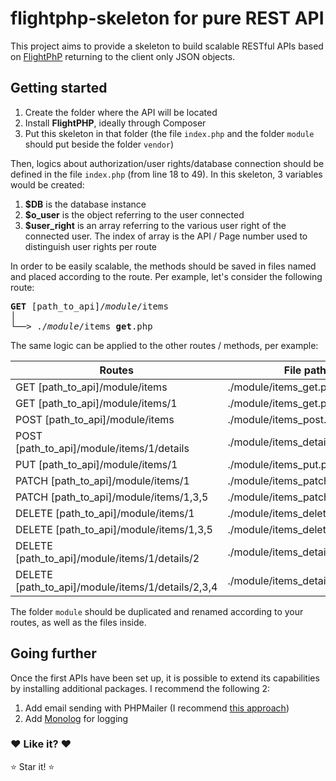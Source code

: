 # flightphp-skeleton for pure REST API

This project aims to provide a skeleton to build scalable RESTful APIs based on [FlightPhP](https://github.com/mikecao/flight) returning to the client only JSON objects.

## Getting started
1. Create the folder where the API will be located
2. Install **FlightPHP**, ideally through Composer
3. Put this skeleton in that folder (the file `index.php` and the folder `module` should put beside the folder `vendor`)

Then, logics about authorization/user rights/database connection should be defined in the file `index.php` (from line 18 to 49). In this skeleton, 3 variables would be created:
1. **$DB** is the database instance
2. **$o_user** is the object referring to the user connected
3. **$user_right** is an array referring to the various user right of the connected user. The index of array is the API / Page number used to distinguish user rights per route

In order to be easily scalable, the methods should be saved in files named and placed according to the route. Per example, let's consider the following route:

<pre><b>GET</b> [path_to_api]/<em>module</em>/items
│
└──> ./<em>module</em>/items_<b>get</b>.php
</pre>

The same logic can be applied to the other routes / methods, per example:

| Routes | File paths |
|---|---|
| GET [path_to_api]/module/items | ./module/items_get.php |
| GET [path_to_api]/module/items/1 | ./module/items_get.php |
| POST [path_to_api]/module/items | ./module/items_post.php |
| POST [path_to_api]/module/items/1/details | ./module/items_details_post.php |
| PUT [path_to_api]/module/items/1 | ./module/items_put.php |
| PATCH [path_to_api]/module/items/1 | ./module/items_patch.php |
| PATCH [path_to_api]/module/items/1,3,5 | ./module/items_patch.php |
| DELETE [path_to_api]/module/items/1 | ./module/items_delete.php |
| DELETE [path_to_api]/module/items/1,3,5 | ./module/items_delete.php |
| DELETE [path_to_api]/module/items/1/details/2 | ./module/items_details_delete.php |
| DELETE [path_to_api]/module/items/1/details/2,3,4 | ./module/items_details_delete.php |

The folder `module` should be duplicated and renamed according to your routes, as well as the files inside.

## Going further
Once the first APIs have been set up, it is possible to extend its capabilities by installing additional packages. I recommend the following 2:
1. Add email sending with PHPMailer (I recommend [this approach](https://github.com/mikecao/flight/issues/386#issuecomment-494993998))
2. Add [Monolog](https://github.com/Seldaek/monolog) for logging

### :heart: Like it? :heart:

:star: Star it! :star:
